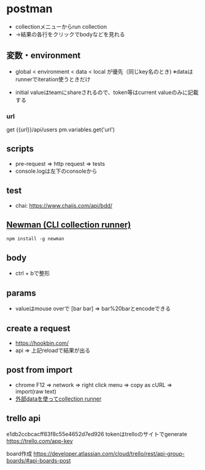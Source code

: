 # postman
- collectionメニューからrun collection
- →結果の各行をクリックでbodyなどを見れる

## 変数・environment
- global < environment < data < local が優先（同じkey名のとき)
※dataはrunnerでiteration使うときだけ

- initial valueはteamにshareされるので、token等はcurrent valueのみに記載する

### url
get {{url}}/api/users
pm.variables.get('url')


## scripts
- pre-request => http request => tests
- console.logは左下のconsoleから

## test
- chai: https://www.chaijs.com/api/bdd/

## [Newman (CLI collection runner)](https://github.com/endw0901/postman/tree/main/newman)
```
npm install -g newman
```

## body
- ctrl + bで整形

## params
- valueはmouse overで [bar bar] => bar%20barとencodeできる

## create a request
- https://hookbin.com/
- api => 上記reloadで結果が出る

## post from import
- chrome F12 => network => right click menu => copy as cURL => import(raw text)
- [外部dataを使ってcollection runner](https://github.com/endw0901/postman/tree/main/data)

## trello api
e1db2ccbcacff83f8c55e4652d7ed926
tokenはtrelloのサイトでgenerate
https://trello.com/app-key

board作成
https://developer.atlassian.com/cloud/trello/rest/api-group-boards/#api-boards-post
